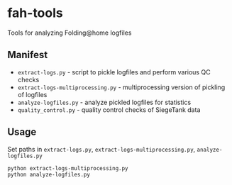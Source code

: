 # fah-tools
Tools for analyzing Folding@home logfiles

## Manifest
* `extract-logs.py` - script to pickle logfiles and perform various QC checks
* `extract-logs-multiprocessing.py` - multiprocessing version of pickling of logfiles
* `analyze-logfiles.py` - analyze pickled logfiles for statistics
* `quality_control.py` - quality control checks of SiegeTank data

## Usage

Set paths in `extract-logs.py`, `extract-logs-multiprocessing.py`, `analyze-logfiles.py`
```
python extract-logs-multiprocessing.py
python analyze-logfiles.py
```
